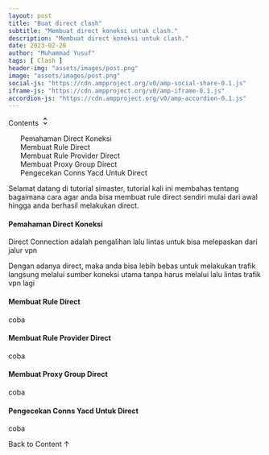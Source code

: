 ```yaml
---
layout: post
title: "Buat direct clash"
subtitle: "Membuat direct koneksi untuk clash."
description: "Membuat direct koneksi untuk clash."
date: 2023-02-28
author: "Muhammad Yusuf"
tags: [ Clash ]
header-img: "assets/images/post.png"
image: "assets/images/post.png"
social-js: "https://cdn.ampproject.org/v0/amp-social-share-0.1.js"
iframe-js: "https://cdn.ampproject.org/v0/amp-iframe-0.1.js"
accordion-js: "https://cdn.ampproject.org/v0/amp-accordion-0.1.js"
---
```


<div id="btn_toc" on="tap:toc.toggleVisibility" role='button' tabindex='0'>Contents <svg width="18" height="18" viewBox="0 0 24 24"><path fill="#000000" d="M12,18.17L8.83,15L7.42,16.41L12,21L16.59,16.41L15.17,15M12,5.83L15.17,9L16.58,7.59L12,3L7.41,7.59L8.83,9L12,5.83Z" /></svg></div>
<div id="toc">
<ol>
  <li><a href="#toc_1" title="Pemahaman Direct Koneksi">Pemahaman Direct Koneksi</a></li>
  <li><a href="#toc_2" title="Membuat Rule Direct">Membuat Rule Direct</a></li>
  <li><a href="#toc_3" title="Membuat Rule Provider Direct">Membuat Rule Provider Direct</a></li>
  <li><a href="#toc_4" title="Membuat Proxy Group Direct">Membuat Proxy Group Direct</a></li>
  <li><a href="#toc_5" title="Pengecekan Conns Yacd Untuk Direct">Pengecekan Conns Yacd Untuk Direct</a></li>
</ol>
</div>

<p>Selamat datang di tutorial simaster, tutorial kali ini membahas tentang bagaimana cara agar anda bisa membuat rule direct sendiri mulai dari awal hingga anda berhasil melakukan direct.</p>

<h4 id="toc_1">Pemahaman Direct Koneksi</h4>
<p>Direct Connection adalah pengalihan lalu lintas untuk bisa melepaskan dari jalur vpn</p>
<p>Dengan adanya direct, maka anda bisa lebih bebas untuk melakukan trafik langsung melalui sumber koneksi utama tanpa harus melalui lalu lintas trafik vpn lagi</p>

<h4 id="toc_2">Membuat Rule Direct</h4>
<p>coba</p>

<h4 id="toc_3">Membuat Rule Provider Direct</h4>
<p>coba</p>

<h4 id="toc_4">Membuat Proxy Group Direct</h4>
<p>coba</p>

<h4 id="toc_5">Pengecekan Conns Yacd Untuk Direct</h4>
<p>coba</p>

<div class="back_toc" on="tap:toc.scrollTo('position' = 'center')" role="button" tabindex="0">Back to Content ↑</div>
